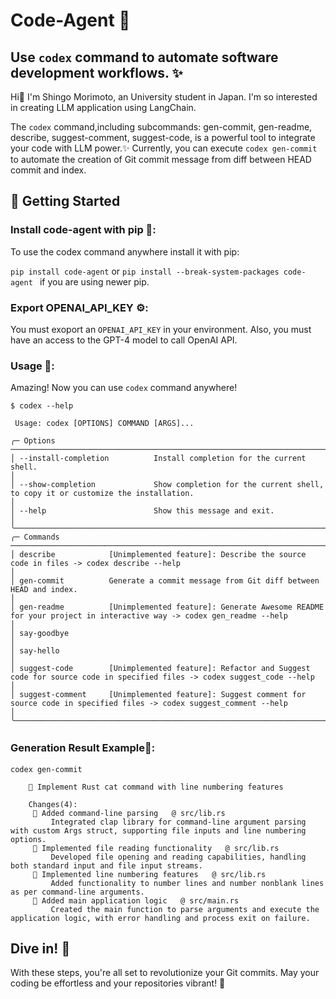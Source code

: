 # Code-Agent 🚀
## Use `codex` command to automate software development workflows. ✨

Hi👋  I'm Shingo Morimoto, an University student in Japan. I'm so interested in creating LLM application using LangChain. 

The `codex` command,including subcommands: gen-commit, gen-readme, describe, suggest-comment, suggest-code, is a powerful tool to integrate your code with LLM power.✨
Currently, you can execute `codex gen-commit` to automate the creation of Git commit message from diff between HEAD commit and index.

## 🌟 Getting Started



### Install code-agent with pip 📁: 

To use the codex command anywhere install it with pip:

`pip install code-agent` or `pip install --break-system-packages code-agent ` if you are using newer pip. 

### Export OPENAI_API_KEY ⚙️:

You must exoport an `OPENAI_API_KEY` in your environment.
Also, you must have an access to the GPT-4 model to call OpenAI API.

###  **Usage** 🚀:

Amazing! Now you can use `codex` command anywhere!
```
$ codex --help

 Usage: codex [OPTIONS] COMMAND [ARGS]...

╭─ Options ──────────────────────────────────────────────────────────────────────────────────────────────────────────────────────────────────────────────────╮
│ --install-completion          Install completion for the current shell.                                                                                    │
│ --show-completion             Show completion for the current shell, to copy it or customize the installation.                                             │
│ --help                        Show this message and exit.                                                                                                  │
╰────────────────────────────────────────────────────────────────────────────────────────────────────────────────────────────────────────────────────────────╯
╭─ Commands ─────────────────────────────────────────────────────────────────────────────────────────────────────────────────────────────────────────────────╮
│ describe            [Unimplemented feature]: Describe the source code in files -> codex describe --help                                                    │
│ gen-commit          Generate a commit message from Git diff between HEAD and index.                                                                        │
│ gen-readme          [Unimplemented feature]: Generate Awesome README for your project in interactive way -> codex gen_readme --help                        │
│ say-goodbye                                                                                                                                                │
│ say-hello                                                                                                                                                  │
│ suggest-code        [Unimplemented feature]: Refactor and Suggest code for source code in specified files -> codex suggest_code --help                     │
│ suggest-comment     [Unimplemented feature]: Suggest comment for source code in specified files -> codex suggest_comment --help                            │
╰────────────────────────────────────────────────────────────────────────────────────────────────────────────────────────────────────────────────────────────╯
```

### Generation Result Example🤩:　
`codex gen-commit`
```
    🌟 Implement Rust cat command with line numbering features

    Changes(4):
     🚩 Added command-line parsing   @ src/lib.rs
         Integrated clap library for command-line argument parsing with custom Args struct, supporting file inputs and line numbering options.
     🚩 Implemented file reading functionality   @ src/lib.rs
         Developed file opening and reading capabilities, handling both standard input and file input streams.
     🚩 Implemented line numbering features   @ src/lib.rs
         Added functionality to number lines and number nonblank lines as per command-line arguments.
     🚩 Added main application logic   @ src/main.rs
         Created the main function to parse arguments and execute the application logic, with error handling and process exit on failure.
```
## Dive in! 🌊

With these steps, you're all set to revolutionize your Git commits. May your coding be effortless and your repositories vibrant! 💫
